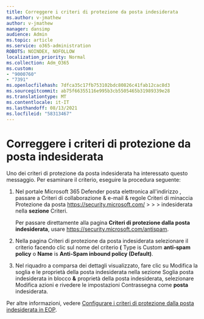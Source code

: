 ```yaml
---
title: Correggere i criteri di protezione da posta indesiderata
ms.author: v-jmathew
author: v-jmathew
manager: dansimp
audience: Admin
ms.topic: article
ms.service: o365-administration
ROBOTS: NOINDEX, NOFOLLOW
localization_priority: Normal
ms.collection: Adm_O365
ms.custom:
- "9000760"
- "7391"
ms.openlocfilehash: 7dfca35c17fb753102bdc80826c41fab12cac8d3
ms.sourcegitcommit: ab75f66355116e995b3cb5505465b31989339e28
ms.translationtype: MT
ms.contentlocale: it-IT
ms.lasthandoff: 08/13/2021
ms.locfileid: "58313467"
---
```

# <a name="fix-anti-spam-policy"></a>Correggere i criteri di protezione da posta indesiderata

Uno dei criteri di protezione da posta indesiderata ha interessato questo messaggio. Per esaminare il criterio, eseguire la procedura seguente:

1. Nel portale Microsoft 365 Defender posta elettronica all'indirizzo , passare a Criteri di collaborazione & e-mail & regole Criteri di minaccia Protezione da posta <https://security.microsoft.com/>  \>  \>  \>  indesiderata nella **sezione** Criteri.

   Per passare direttamente alla pagina **Criteri di protezione dalla posta indesiderata**, usare <https://security.microsoft.com/antispam>.

2. Nella pagina Criteri di protezione da posta indesiderata selezionare il criterio facendo clic sul nome del criterio **(** Type is Custom **anti-spam** **policy** o **Name** is **Anti-Spam inbound policy (Default)**.

3. Nel riquadro a comparsa dei  dettagli visualizzato, fare clic su Modifica la soglia e le proprietà della posta indesiderata nella sezione Soglia posta indesiderata in blocco **&** proprietà della posta indesiderata, selezionare Modifica azioni e rivedere le impostazioni Contrassegna come **posta** indesiderata.

Per altre informazioni, vedere [Configurare i criteri di protezione dalla posta indesiderata in EOP](https://docs.microsoft.com/microsoft-365/security/office-365-security/configure-your-spam-filter-policies).
